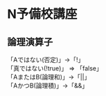 # N予備校講座
論理演算子
--------------------------------
「Aではない(否定)」->「!」  
「真ではない(!true)」 => 「false」  
「AまたはB(論理和)」->「||」  
「AかつB(論理積)」->「&&」  